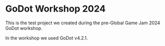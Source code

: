 # GoDot Workshop 2024

This is the test project we created during the pre-Global Game Jam 2024 GoDot workshop.

In the workshop we used GoDot v4.2.1.
